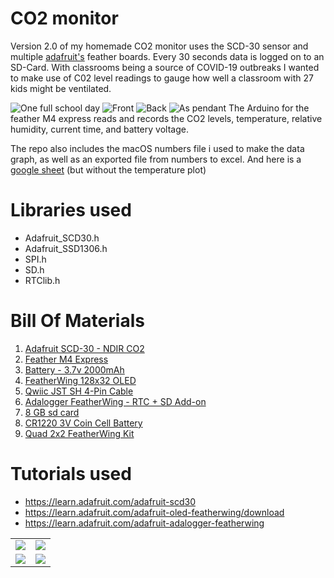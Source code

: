 # CO2 monitor

Version 2.0 of my homemade CO2 monitor uses the SCD-30 sensor and multiple [adafruit's](https://github.com/adafruit) feather boards. Every 30 seconds data is logged on to an SD-Card. 
With classrooms being a source of COVID-19 outbreaks I wanted to make use of C02 level readings to gauge how well a classroom with 27 kids might be ventilated.

![One full school day](https://github.com/stephanschulz/co2-monitor/blob/main/co2_graph_2021-01-22.png)
![Front](https://github.com/stephanschulz/co2-monitor/blob/main/IMG_19241.jpg)
![Back](https://github.com/stephanschulz/co2-monitor/blob/main/IMG_19251.jpg)
![As pendant](https://github.com/stephanschulz/co2-monitor/blob/main/EsWPGzsXMAAlSyZ.jpeg)
The Arduino for the feather M4 express reads and records the CO2 levels, temperature, relative humidity, current time, and battery voltage.

The repo also includes the macOS numbers file i used to make the data graph, as well as an exported file from numbers to excel. And here is a [google sheet](https://docs.google.com/spreadsheets/d/10woo27n-r7kHz9u2NyxbAo-_cQwC7mvG9KntwrtiVws/edit?usp=sharing) (but without the temperature plot) 

# Libraries used
- Adafruit_SCD30.h
- Adafruit_SSD1306.h
- SPI.h
- SD.h
- RTClib.h

# Bill Of Materials
1. [Adafruit SCD-30 - NDIR CO2](https://www.adafruit.com/product/4867)
2. [Feather M4 Express](https://www.adafruit.com/product/3857)
3. [Battery - 3.7v 2000mAh](https://www.adafruit.com/product/2011)
4. [FeatherWing 128x32 OLED](https://www.adafruit.com/product/2900)
5. [Qwiic JST SH 4-Pin Cable](https://www.adafruit.com/product/4399)
6. [Adalogger FeatherWing - RTC + SD Add-on](https://www.adafruit.com/product/2922)
7. [8 GB sd card](https://www.adafruit.com/product/1294)
8. [CR1220 3V Coin Cell Battery](https://www.adafruit.com/product/380)
9. [Quad 2x2 FeatherWing Kit](https://www.adafruit.com/product/4253)

# Tutorials used
- https://learn.adafruit.com/adafruit-scd30
- https://learn.adafruit.com/adafruit-oled-featherwing/download
- https://learn.adafruit.com/adafruit-adalogger-featherwing


|                                    |                                  |
|:-------------------------:|:-------------------------:|
| ![](https://github.com/stephanschulz/co2-monitor/blob/main/IMG_0010.jpg) | ![](https://github.com/stephanschulz/co2-monitor/blob/main/IMG_9965.jpg) |
| ![](https://github.com/stephanschulz/co2-monitor/blob/main/IMG_9966.jpg) | ![](https://github.com/stephanschulz/co2-monitor/blob/main/IMG_9967.jpg) |
